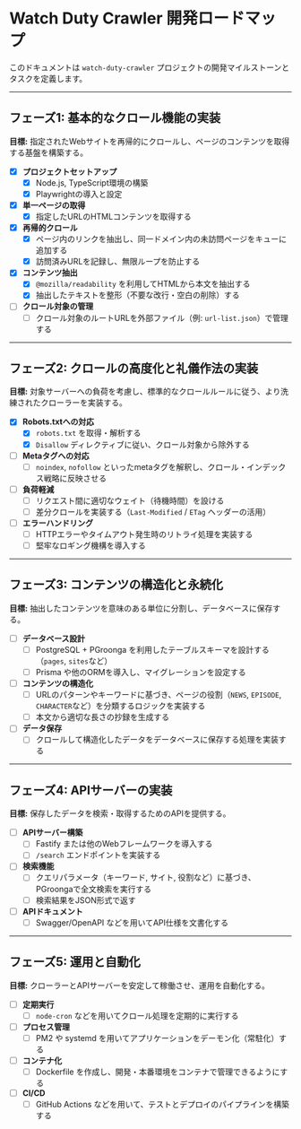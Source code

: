 # Watch Duty Crawler 開発ロードマップ

このドキュメントは `watch-duty-crawler` プロジェクトの開発マイルストーンとタスクを定義します。

---

## フェーズ1: 基本的なクロール機能の実装

**目標:** 指定されたWebサイトを再帰的にクロールし、ページのコンテンツを取得する基盤を構築する。

-   [x] **プロジェクトセットアップ**
    -   [x] Node.js, TypeScript環境の構築
    -   [x] Playwrightの導入と設定
-   [x] **単一ページの取得**
    -   [x] 指定したURLのHTMLコンテンツを取得する
-   [x] **再帰的クロール**
    -   [x] ページ内のリンクを抽出し、同一ドメイン内の未訪問ページをキューに追加する
    -   [x] 訪問済みURLを記録し、無限ループを防止する
-   [x] **コンテンツ抽出**
    -   [x] `@mozilla/readability` を利用してHTMLから本文を抽出する
    -   [x] 抽出したテキストを整形（不要な改行・空白の削除）する
-   [ ] **クロール対象の管理**
    -   [ ] クロール対象のルートURLを外部ファイル（例: `url-list.json`）で管理する

---

## フェーズ2: クロールの高度化と礼儀作法の実装

**目標:** 対象サーバーへの負荷を考慮し、標準的なクロールルールに従う、より洗練されたクローラーを実装する。

-   [x] **Robots.txtへの対応**
    -   [x] `robots.txt` を取得・解析する
    -   [x] `Disallow` ディレクティブに従い、クロール対象から除外する
-   [ ] **Metaタグへの対応**
    -   [ ] `noindex`, `nofollow` といったmetaタグを解釈し、クロール・インデックス戦略に反映させる
-   [ ] **負荷軽減**
    -   [ ] リクエスト間に適切なウェイト（待機時間）を設ける
    -   [ ] 差分クロールを実装する（`Last-Modified` / `ETag` ヘッダーの活用）
-   [ ] **エラーハンドリング**
    -   [ ] HTTPエラーやタイムアウト発生時のリトライ処理を実装する
    -   [ ] 堅牢なロギング機構を導入する

---

## フェーズ3: コンテンツの構造化と永続化

**目標:** 抽出したコンテンツを意味のある単位に分割し、データベースに保存する。

-   [ ] **データベース設計**
    -   [ ] PostgreSQL + PGroonga を利用したテーブルスキーマを設計する（`pages`, `sites`など）
    -   [ ] Prisma や他のORMを導入し、マイグレーションを設定する
-   [ ] **コンテンツの構造化**
    -   [ ] URLのパターンやキーワードに基づき、ページの役割（`NEWS`, `EPISODE`, `CHARACTER`など）を分類するロジックを実装する
    -   [ ] 本文から適切な長さの抄録を生成する
-   [ ] **データ保存**
    -   [ ] クロールして構造化したデータをデータベースに保存する処理を実装する

---

## フェーズ4: APIサーバーの実装

**目標:** 保存したデータを検索・取得するためのAPIを提供する。

-   [ ] **APIサーバー構築**
    -   [ ] Fastify または他のWebフレームワークを導入する
    -   [ ] `/search` エンドポイントを実装する
-   [ ] **検索機能**
    -   [ ] クエリパラメータ（キーワード, サイト, 役割など）に基づき、PGroongaで全文検索を実行する
    -   [ ] 検索結果をJSON形式で返す
-   [ ] **APIドキュメント**
    -   [ ] Swagger/OpenAPI などを用いてAPI仕様を文書化する

---

## フェーズ5: 運用と自動化

**目標:** クローラーとAPIサーバーを安定して稼働させ、運用を自動化する。

-   [ ] **定期実行**
    -   [ ] `node-cron` などを用いてクロール処理を定期的に実行する
-   [ ] **プロセス管理**
    -   [ ] PM2 や systemd を用いてアプリケーションをデーモン化（常駐化）する
-   [ ] **コンテナ化**
    -   [ ] Dockerfile を作成し、開発・本番環境をコンテナで管理できるようにする
-   [ ] **CI/CD**
    -   [ ] GitHub Actions などを用いて、テストとデプロイのパイプラインを構築する
